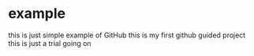 # example
this is just simple example of GitHub
this is my first github guided project 
this is just a trial going on
